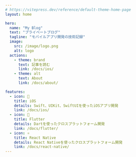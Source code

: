 ```yaml
---
# https://vitepress.dev/reference/default-theme-home-page
layout: home

hero:
  name: "My Blog"
  text: "プライベートブログ"
  tagline: "モバイルアプリ開発の技術記録"
  image:
    src: /image/logo.png
    alt: logo
  actions:
    - theme: brand
      text: 記事を読む
      link: /docs/ios/
    - theme: alt
      text: About
      link: /docs/about/

features:
  - icon: 📱
    title: iOS
    details: Swift、UIKit、SwiftUIを使ったiOSアプリ開発
    link: /docs/ios/
  - icon: 🎯
    title: Flutter
    details: Dartを使ったクロスプラットフォーム開発
    link: /docs/flutter/
  - icon: ⚛️
    title: React Native
    details: React Nativeを使ったクロスプラットフォーム開発
    link: /docs/react-native/
---
```



